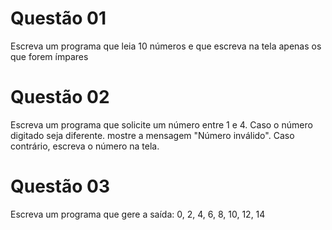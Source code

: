 
# Questão 01 

Escreva um programa que leia 10 números e que escreva na tela apenas os que forem ímpares

# Questão 02

Escreva um programa que solicite um número entre 1 e 4. Caso o número digitado seja diferente. mostre a mensagem "Número inválido". Caso contrário, escreva o número na tela.

# Questão 03

Escreva um programa que gere a saída: 0, 2, 4, 6, 8, 10, 12, 14